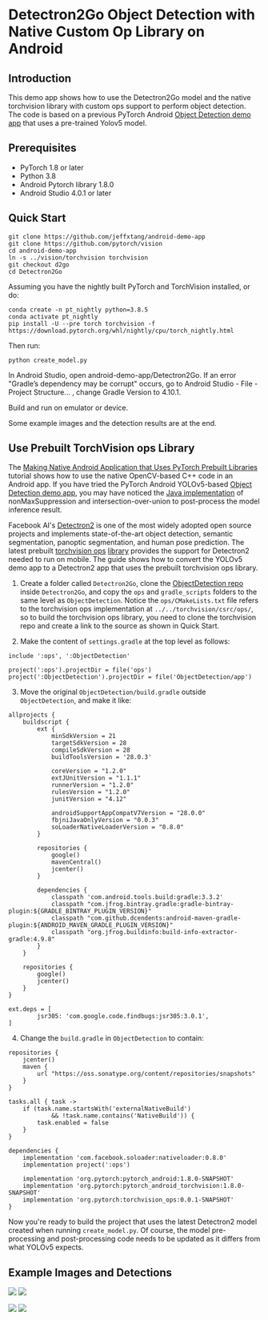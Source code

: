 # Detectron2Go Object Detection with Native Custom Op Library on Android

## Introduction

This demo app shows how to use the Detectron2Go model and the native torchvision library with custom ops support to perform object detection. The code is based on a previous PyTorch Android [Object Detection demo app](https://github.com/pytorch/android-demo-app/tree/master/ObjectDetection) that uses a pre-trained Yolov5 model.

## Prerequisites

* PyTorch 1.8 or later
* Python 3.8
* Android Pytorch library 1.8.0
* Android Studio 4.0.1 or later

## Quick Start

```
git clone https://github.com/jeffxtang/android-demo-app
git clone https://github.com/pytorch/vision
cd android-demo-app
ln -s ../vision/torchvision torchvision
git checkout d2go
cd Detectron2Go
```

Assuming you have the nightly built PyTorch and TorchVision installed, or do:
```
conda create -n pt_nightly python=3.8.5
conda activate pt_nightly
pip install -U --pre torch torchvision -f https://download.pytorch.org/whl/nightly/cpu/torch_nightly.html
```
Then run:
```
python create_model.py
```

In Android Studio, open android-demo-app/Detectron2Go. If an error "Gradle’s dependency may be corrupt" occurs, go to Android Studio - File - Project Structure... , change Gradle Version to 4.10.1.

Build and run on emulator or device.

Some example images and the detection results are at the end.

## Use Prebuilt TorchVision ops Library

The [Making Native Android Application that Uses PyTorch Prebuilt Libraries](https://pytorch.org/tutorials/recipes/android_native_app_with_custom_op.html) tutorial shows how to use the native OpenCV-based C++ code in an Android app. If you have tried the PyTorch Android YOLOv5-based [Object Detection demo app](https://github.com/pytorch/android-demo-app/tree/master/ObjectDetection), you may have noticed the [Java implementation](https://github.com/pytorch/android-demo-app/blob/master/ObjectDetection/app/src/main/java/org/pytorch/demo/objectdetection/PrePostProcessor.java#L45) of nonMaxSuppression and intersection-over-union to post-process the model inference result.

Facebook AI's [Detectron2](https://github.com/facebookresearch/detectron2) is one of the most widely adopted open source projects and implements state-of-the-art object detection, semantic segmentation, panoptic segmentation, and human pose prediction. The latest prebuilt [torchvision ops](https://pytorch.org/docs/stable/torchvision/ops.html) [library](https://oss.sonatype.org/#nexus-search;quick~torchvision_ops) provides the support for Detectron2 needed to run on mobile. The guide shows how to convert the YOLOv5 demo app to a Detectron2 app that uses the prebuilt torchvision ops library.

1. Create a folder called `Detectron2Go`, clone the [ObjectDetection repo](https://github.com/pytorch/android-demo-app/tree/master/ObjectDetection) inside `Detectron2Go`, and copy the `ops` and `gradle_scripts` folders to the same level as `ObjectDetection`. Notice the `ops/CMakeLists.txt` file refers to the torchvision ops implementation at `../../torchvision/csrc/ops/`, so to build the torchvision ops library, you need to clone the torchvision repo and create a link to the source as shown in Quick Start.

2. Make the content of `settings.gradle` at the top level as follows:
```
include ':ops', ':ObjectDetection'

project(':ops').projectDir = file('ops')
project(':ObjectDetection').projectDir = file('ObjectDetection/app')
```

3. Move the original `ObjectDetection/build.gradle` outside `ObjectDetection`, and make it like:
```
allprojects {
    buildscript {
        ext {
            minSdkVersion = 21
            targetSdkVersion = 28
            compileSdkVersion = 28
            buildToolsVersion = '28.0.3'

            coreVersion = "1.2.0"
            extJUnitVersion = "1.1.1"
            runnerVersion = "1.2.0"
            rulesVersion = "1.2.0"
            junitVersion = "4.12"

            androidSupportAppCompatV7Version = "28.0.0"
            fbjniJavaOnlyVersion = "0.0.3"
            soLoaderNativeLoaderVersion = "0.8.0"
        }

        repositories {
            google()
            mavenCentral()
            jcenter()
        }

        dependencies {
            classpath 'com.android.tools.build:gradle:3.3.2'
            classpath "com.jfrog.bintray.gradle:gradle-bintray-plugin:${GRADLE_BINTRAY_PLUGIN_VERSION}"
            classpath "com.github.dcendents:android-maven-gradle-plugin:${ANDROID_MAVEN_GRADLE_PLUGIN_VERSION}"
            classpath "org.jfrog.buildinfo:build-info-extractor-gradle:4.9.8"
        }
    }

    repositories {
        google()
        jcenter()
    }
}

ext.deps = [
        jsr305: 'com.google.code.findbugs:jsr305:3.0.1',
]
```

4. Change the `build.gradle` in `ObjectDetection` to contain:
```
repositories {
    jcenter()
    maven {
        url "https://oss.sonatype.org/content/repositories/snapshots"
    }
}

tasks.all { task ->
    if (task.name.startsWith('externalNativeBuild')
            && !task.name.contains('NativeBuild')) {
        task.enabled = false
    }
}

dependencies {
    implementation 'com.facebook.soloader:nativeloader:0.8.0'
    implementation project(':ops')

    implementation 'org.pytorch:pytorch_android:1.8.0-SNAPSHOT'
    implementation 'org.pytorch:pytorch_android_torchvision:1.8.0-SNAPSHOT'
    implementation 'org.pytorch:torchvision_ops:0.0.1-SNAPSHOT'
}
```

Now you're ready to build the project that uses the latest Detectron2 model created when running `create_model.py`. Of course, the model pre-processing and post-processing code needs to be updated as it differs from what YOLOv5 expects.

## Example Images and Detections

![](screenshot1.png)
![](screenshot2.png)

![](screenshot3.png)
![](screenshot4.png)
